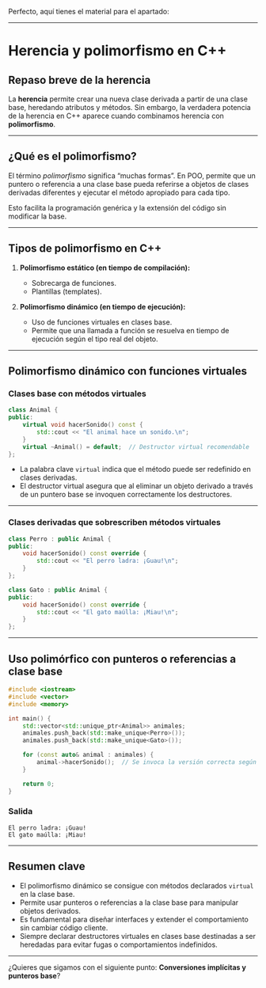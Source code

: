 Perfecto, aquí tienes el material para el apartado:

---

# Herencia y polimorfismo en C++

## Repaso breve de la herencia

La **herencia** permite crear una nueva clase derivada a partir de una clase base, heredando atributos y métodos. Sin embargo, la verdadera potencia de la herencia en C++ aparece cuando combinamos herencia con **polimorfismo**.

---

## ¿Qué es el polimorfismo?

El término *polimorfismo* significa “muchas formas”. En POO, permite que un puntero o referencia a una clase base pueda referirse a objetos de clases derivadas diferentes y ejecutar el método apropiado para cada tipo.

Esto facilita la programación genérica y la extensión del código sin modificar la base.

---

## Tipos de polimorfismo en C++

1. **Polimorfismo estático (en tiempo de compilación):**

   * Sobrecarga de funciones.
   * Plantillas (templates).
2. **Polimorfismo dinámico (en tiempo de ejecución):**

   * Uso de funciones virtuales en clases base.
   * Permite que una llamada a función se resuelva en tiempo de ejecución según el tipo real del objeto.

---

## Polimorfismo dinámico con funciones virtuales

### Clases base con métodos virtuales

```cpp
class Animal {
public:
    virtual void hacerSonido() const {
        std::cout << "El animal hace un sonido.\n";
    }
    virtual ~Animal() = default;  // Destructor virtual recomendable
};
```

* La palabra clave `virtual` indica que el método puede ser redefinido en clases derivadas.
* El destructor virtual asegura que al eliminar un objeto derivado a través de un puntero base se invoquen correctamente los destructores.

---

### Clases derivadas que sobrescriben métodos virtuales

```cpp
class Perro : public Animal {
public:
    void hacerSonido() const override {
        std::cout << "El perro ladra: ¡Guau!\n";
    }
};

class Gato : public Animal {
public:
    void hacerSonido() const override {
        std::cout << "El gato maúlla: ¡Miau!\n";
    }
};
```

---

## Uso polimórfico con punteros o referencias a clase base

```cpp
#include <iostream>
#include <vector>
#include <memory>

int main() {
    std::vector<std::unique_ptr<Animal>> animales;
    animales.push_back(std::make_unique<Perro>());
    animales.push_back(std::make_unique<Gato>());

    for (const auto& animal : animales) {
        animal->hacerSonido();  // Se invoca la versión correcta según el tipo real
    }

    return 0;
}
```

### Salida

```
El perro ladra: ¡Guau!
El gato maúlla: ¡Miau!
```

---

## Resumen clave

* El polimorfismo dinámico se consigue con métodos declarados `virtual` en la clase base.
* Permite usar punteros o referencias a la clase base para manipular objetos derivados.
* Es fundamental para diseñar interfaces y extender el comportamiento sin cambiar código cliente.
* Siempre declarar destructores virtuales en clases base destinadas a ser heredadas para evitar fugas o comportamientos indefinidos.

---

¿Quieres que sigamos con el siguiente punto: **Conversiones implícitas y punteros base**?
